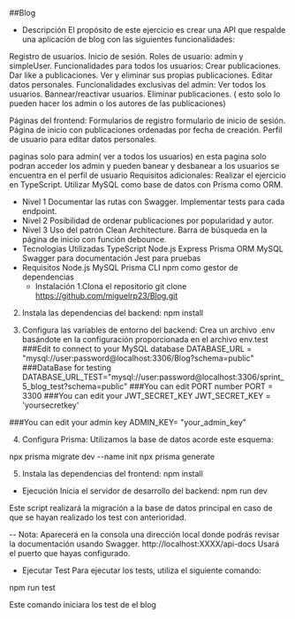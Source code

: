 ##Blog

- Descripción
El propósito de este ejercicio es crear una API que respalde una aplicación de blog con las siguientes funcionalidades:

Registro de usuarios.
Inicio de sesión.
Roles de usuario: admin y simpleUser.
Funcionalidades para todos los usuarios:
Crear publicaciones.
Dar like a publicaciones.
Ver y eliminar sus propias publicaciones.
Editar datos personales.
Funcionalidades exclusivas del admin:
Ver todos los usuarios.
Bannear/reactivar usuarios.
Eliminar publicaciones. ( esto solo lo pueden hacer los admin o los autores de las publicaciones)

Páginas del frontend:
Formularios de registro
formulario de inicio de sesión.
Página de inicio con publicaciones ordenadas por fecha de creación.
Perfil de usuario para editar datos personales.

paginas solo para admin( ver a todos los usuarios) en esta pagina solo podran acceder los admin y pueden banear y desbanear a los usuarios se encuentra en el perfil de usuario
Requisitos adicionales:
Realizar el ejercicio en TypeScript.
Utilizar MySQL como base de datos con Prisma como ORM.
- Nivel 1
Documentar las rutas con Swagger.
Implementar tests para cada endpoint.
- Nivel 2
Posibilidad de ordenar publicaciones por popularidad y autor.
- Nivel 3
Uso del patrón Clean Architecture.
Barra de búsqueda en la página de inicio con función debounce.
- Tecnologías Utilizadas
TypeScript
Node.js
Express
Prisma ORM
MySQL
Swagger para documentación
Jest para pruebas
- Requisitos
Node.js
MySQL
Prisma CLI
npm como gestor de dependencias
  - Instalación
1.Clona el repositorio
 git clone https://github.com/miguelrp23/Blog.git


2. Instala las dependencias del backend:
 npm install

3. Configura las variables de entorno del backend:
Crea un archivo .env basándote en la configuración proporcionada en el archivo env.test ###Edit to connect to your MySQL database DATABASE_URL = "mysql://user:password@localhost:3306/Blog?schema=public" ###DataBase for testing DATABASE_URL_TEST="mysql://user:password@localhost:3306/sprint_5_blog_test?schema=public" ###You can edit PORT number PORT = 3300 ###You can edit your JWT_SECRET_KEY JWT_SECRET_KEY = 'yoursecretkey' 

###You can edit your admin key ADMIN_KEY= "your_admin_key"

4. Configura Prisma:
Utilizamos la base de datos acorde este esquema:



npx prisma migrate dev --name init npx prisma generate

5. Instala las dependencias del frontend:
npm install

- Ejecución
Inicia el servidor de desarrollo del backend:
 npm run dev 

Este script realizará la migración a la base de datos principal en caso de que se hayan realizado los test con anterioridad.

-- Nota: Aparecerá en la consola una dirección local donde podrás revisar la documentación usando Swagger. http://localhost:XXXX/api-docs
Usará el puerto que hayas configurado.

- Ejecutar Test
Para ejecutar los tests, utiliza el siguiente comando:

 npm run test

Este comando iniciara los test de el blog

